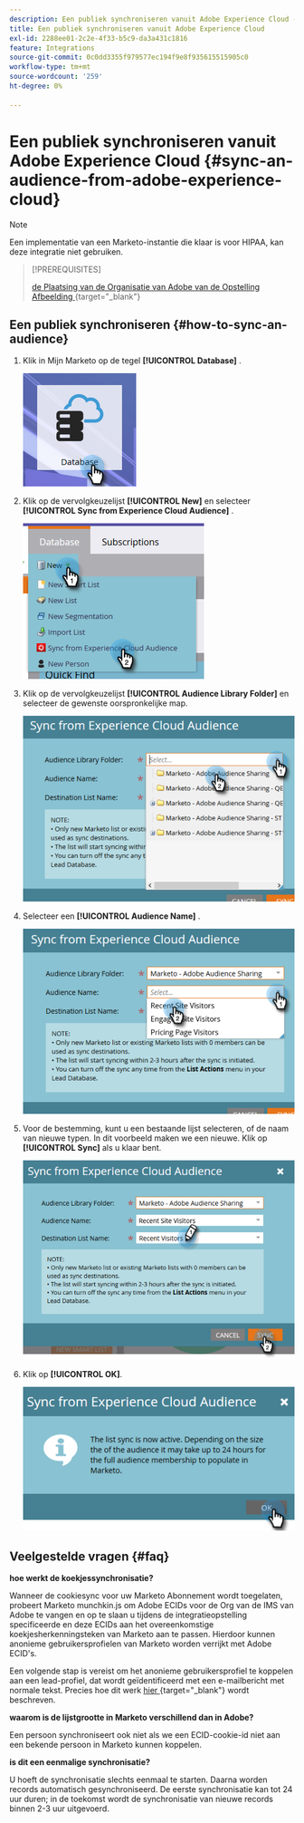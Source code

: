 ```yaml
---
description: Een publiek synchroniseren vanuit Adobe Experience Cloud - Marketo Docs - Productdocumentatie
title: Een publiek synchroniseren vanuit Adobe Experience Cloud
exl-id: 2288ee01-2c2e-4f33-b5c9-da3a431c1816
feature: Integrations
source-git-commit: 0c0dd3355f979577ec194f9e8f935615515905c0
workflow-type: tm+mt
source-wordcount: '259'
ht-degree: 0%

---
```


# Een publiek synchroniseren vanuit Adobe Experience Cloud {#sync-an-audience-from-adobe-experience-cloud}

>[!NOTE]
>
>Een implementatie van een Marketo-instantie die klaar is voor HIPAA, kan deze integratie niet gebruiken.

>[!PREREQUISITES]
>
>[ de Plaatsing van de Organisatie van Adobe van de Opstelling Afbeelding ](/help/marketo/product-docs/adobe-experience-cloud-integrations/set-up-adobe-organization-mapping.md){target="_blank"}

## Een publiek synchroniseren {#how-to-sync-an-audience}

1. Klik in Mijn Marketo op de tegel **[!UICONTROL Database]** .

   ![](assets/sync-an-audience-from-adobe-experience-cloud-1.png)

1. Klik op de vervolgkeuzelijst **[!UICONTROL New]** en selecteer **[!UICONTROL Sync from Experience Cloud Audience]** .

   ![](assets/sync-an-audience-from-adobe-experience-cloud-2.png)

1. Klik op de vervolgkeuzelijst **[!UICONTROL Audience Library Folder]** en selecteer de gewenste oorspronkelijke map.

   ![](assets/sync-an-audience-from-adobe-experience-cloud-3.png)

1. Selecteer een **[!UICONTROL Audience Name]** .

   ![](assets/sync-an-audience-from-adobe-experience-cloud-4.png)

1. Voor de bestemming, kunt u een bestaande lijst selecteren, of de naam van nieuwe typen. In dit voorbeeld maken we een nieuwe. Klik op **[!UICONTROL Sync]** als u klaar bent.

   ![](assets/sync-an-audience-from-adobe-experience-cloud-5.png)

1. Klik op **[!UICONTROL OK]**.

   ![](assets/sync-an-audience-from-adobe-experience-cloud-6.png)

## Veelgestelde vragen {#faq}

**hoe werkt de koekjessynchronisatie?**

Wanneer de cookiesync voor uw Marketo Abonnement wordt toegelaten, probeert Marketo munchkin.js om Adobe ECIDs voor de Org van de IMS van Adobe te vangen en op te slaan u tijdens de integratieopstelling specificeerde en deze ECIDs aan het overeenkomstige koekjesherkenningsteken van Marketo aan te passen. Hierdoor kunnen anonieme gebruikersprofielen van Marketo worden verrijkt met Adobe ECID&#39;s.

Een volgende stap is vereist om het anonieme gebruikersprofiel te koppelen aan een lead-profiel, dat wordt geïdentificeerd met een e-mailbericht met normale tekst. Precies hoe dit werk [ hier ](/help/marketo/product-docs/reporting/basic-reporting/report-activity/tracking-anonymous-activity-and-people.md){target="_blank"} wordt beschreven.

**waarom is de lijstgrootte in Marketo verschillend dan in Adobe?**

Een persoon synchroniseert ook niet als we een ECID-cookie-id niet aan een bekende persoon in Marketo kunnen koppelen.

**is dit een eenmalige synchronisatie?**

U hoeft de synchronisatie slechts eenmaal te starten. Daarna worden records automatisch gesynchroniseerd. De eerste synchronisatie kan tot 24 uur duren; in de toekomst wordt de synchronisatie van nieuwe records binnen 2-3 uur uitgevoerd.
